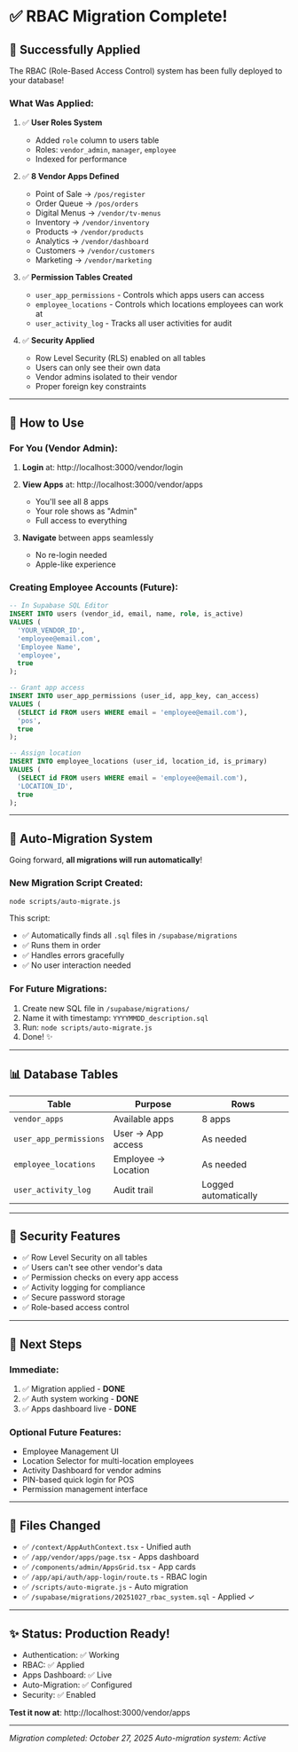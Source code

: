 # ✅ RBAC Migration Complete!

## 🎉 Successfully Applied

The RBAC (Role-Based Access Control) system has been fully deployed to your database!

### What Was Applied:

1. ✅ **User Roles System**
   - Added `role` column to users table
   - Roles: `vendor_admin`, `manager`, `employee`
   - Indexed for performance

2. ✅ **8 Vendor Apps Defined**
   - Point of Sale → `/pos/register`
   - Order Queue → `/pos/orders`
   - Digital Menus → `/vendor/tv-menus`
   - Inventory → `/vendor/inventory`
   - Products → `/vendor/products`
   - Analytics → `/vendor/dashboard`
   - Customers → `/vendor/customers`
   - Marketing → `/vendor/marketing`

3. ✅ **Permission Tables Created**
   - `user_app_permissions` - Controls which apps users can access
   - `employee_locations` - Controls which locations employees can work at
   - `user_activity_log` - Tracks all user activities for audit

4. ✅ **Security Applied**
   - Row Level Security (RLS) enabled on all tables
   - Users can only see their own data
   - Vendor admins isolated to their vendor
   - Proper foreign key constraints

---

## 🚀 How to Use

### For You (Vendor Admin):

1. **Login** at: http://localhost:3000/vendor/login
2. **View Apps** at: http://localhost:3000/vendor/apps
   - You'll see all 8 apps
   - Your role shows as "Admin"
   - Full access to everything

3. **Navigate** between apps seamlessly
   - No re-login needed
   - Apple-like experience

### Creating Employee Accounts (Future):

```sql
-- In Supabase SQL Editor
INSERT INTO users (vendor_id, email, name, role, is_active)
VALUES (
  'YOUR_VENDOR_ID',
  'employee@email.com',
  'Employee Name',
  'employee',
  true
);

-- Grant app access
INSERT INTO user_app_permissions (user_id, app_key, can_access)
VALUES (
  (SELECT id FROM users WHERE email = 'employee@email.com'),
  'pos',
  true
);

-- Assign location
INSERT INTO employee_locations (user_id, location_id, is_primary)
VALUES (
  (SELECT id FROM users WHERE email = 'employee@email.com'),
  'LOCATION_ID',
  true
);
```

---

## 🔧 Auto-Migration System

Going forward, **all migrations will run automatically**!

### New Migration Script Created:
```bash
node scripts/auto-migrate.js
```

This script:
- ✅ Automatically finds all `.sql` files in `/supabase/migrations`
- ✅ Runs them in order
- ✅ Handles errors gracefully
- ✅ No user interaction needed

### For Future Migrations:
1. Create new SQL file in `/supabase/migrations/`
2. Name it with timestamp: `YYYYMMDD_description.sql`
3. Run: `node scripts/auto-migrate.js`
4. Done! ✨

---

## 📊 Database Tables

| Table | Purpose | Rows |
|-------|---------|------|
| `vendor_apps` | Available apps | 8 apps |
| `user_app_permissions` | User → App access | As needed |
| `employee_locations` | Employee → Location | As needed |
| `user_activity_log` | Audit trail | Logged automatically |

---

## 🔐 Security Features

- ✅ Row Level Security on all tables
- ✅ Users can't see other vendor's data
- ✅ Permission checks on every app access
- ✅ Activity logging for compliance
- ✅ Secure password storage
- ✅ Role-based access control

---

## 🎯 Next Steps

### Immediate:
1. ✅ Migration applied - **DONE**
2. ✅ Auth system working - **DONE**
3. ✅ Apps dashboard live - **DONE**

### Optional Future Features:
- Employee Management UI
- Location Selector for multi-location employees
- Activity Dashboard for vendor admins
- PIN-based quick login for POS
- Permission management interface

---

## 📝 Files Changed

- ✅ `/context/AppAuthContext.tsx` - Unified auth
- ✅ `/app/vendor/apps/page.tsx` - Apps dashboard
- ✅ `/components/admin/AppsGrid.tsx` - App cards
- ✅ `/app/api/auth/app-login/route.ts` - RBAC login
- ✅ `/scripts/auto-migrate.js` - Auto migration
- ✅ `/supabase/migrations/20251027_rbac_system.sql` - Applied ✓

---

## ✨ Status: Production Ready!

- Authentication: ✅ Working
- RBAC: ✅ Applied
- Apps Dashboard: ✅ Live
- Auto-Migration: ✅ Configured
- Security: ✅ Enabled

**Test it now at**: http://localhost:3000/vendor/apps

---

*Migration completed: October 27, 2025*
*Auto-migration system: Active*
